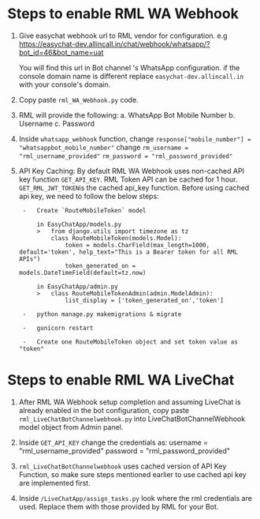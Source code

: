# Steps to enable RML WA Webhook

1. Give easychat webhook url to RML vendor for configuration.
    e.g https://easychat-dev.allincall.in/chat/webhook/whatsapp/?bot_id=46&bot_name=uat

    You will find this url in Bot channel 's WhatsApp configuration.
    if the console domain name is different replace `easychat-dev.allincall.in` with your console's domain.

2. Copy paste `rml_WA_Webhook.py` code.

3. RML will provide the following:
    a. WhatsApp Bot Mobile Number
    b. Username
    c. Password

4. Inside `whatsapp_webhook` function,
    change  `response["mobile_number"] = "whatsappbot_mobile_number"`
    change  `rm_username = "rml_username_provided"`
            `rm_password = "rml_password_provided"`

5. API Key Caching:
    By default RML WA Webhook uses non-cached API key function `GET_API_KEY`.
    RML Token API can be cached for 1 hour. 
    `GET_RML_JWT_TOKEN`is the cached api_key function.
    Before using cached api key, we need to follow the below steps:

        -   Create `RouteMobileToken` model

            in EasyChatApp/models.py
            >   from django.utils import timezone as tz
                class RouteMobileToken(models.Model):
                    token = models.CharField(max_length=1000, default='token', help_text="This is a Bearer token for all RML APIs")
                    token_generated_on = models.DateTimeField(default=tz.now)

            in EasyChatApp/admin.py
            >   class RouteMobileTokenAdmin(admin.ModelAdmin):
                    list_display = ['token_generated_on','token']

        -   python manage.py makemigrations & migrate

        -   gunicorn restart

        -   Create one RouteMobileToken object and set token value as "token"

# Steps to enable RML WA LiveChat
1. After RML WA Webhook setup completion and assuming LiveChat is already enabled in the bot configuration, copy paste `rml_LiveChatBotChannelwebhook.py` into LiveChatBotChannelWebhook model object from Admin panel.

2. Inside `GET_API_KEY` change the credentials as:
        username = "rml_username_provided"
        password = "rml_password_provided"

3. `rml_LiveChatBotChannelwebhook` uses cached version of API Key Function, so make sure steps mentioned earlier to use cached api key are implemented first.

4. Inside `/LiveChatApp/assign_tasks.py` look where the rml credentials are used. Replace them with those provided by RML for your Bot.